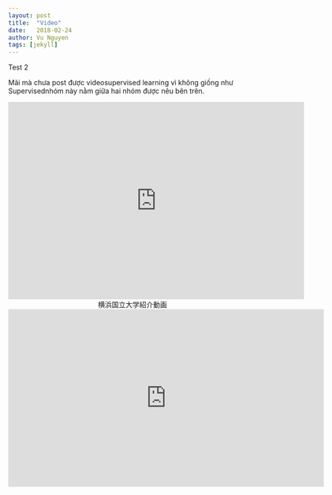 ```yaml
---
layout: post
title:  "Video"
date:   2018-02-24
author: Vu Nguyen
tags: [jekyll]
---
```


Test 2

Mãi mà chưa post được videosupervised learning vì không giống như Supervisednhóm này nằm giữa hai nhóm được nêu bên trên. 


<div style="text-align:center;">
<iframe width="600" height = "400" src="https://www.youtube.com/embed/NqMJVSZzdek" frameborder="0" allowfullscreen></iframe>
<div class="thecap">横浜国立大学紹介動画</div>
</div>



<iframe src="https://player.vimeo.com/video/193567768?title=0&byline=0&portrait=0"   
width="640" height="360" frameborder="0" ></iframe>
